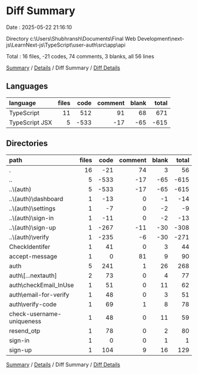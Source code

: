 # Diff Summary

Date : 2025-05-22 21:16:10

Directory c:\\Users\\Shubhransh\\Documents\\Final Web Development\\next-js\\LearnNext-js\\TypeScript\\user-auth\\src\\app\\api

Total : 16 files,  -21 codes, 74 comments, 3 blanks, all 56 lines

[Summary](results.md) / [Details](details.md) / Diff Summary / [Diff Details](diff-details.md)

## Languages
| language | files | code | comment | blank | total |
| :--- | ---: | ---: | ---: | ---: | ---: |
| TypeScript | 11 | 512 | 91 | 68 | 671 |
| TypeScript JSX | 5 | -533 | -17 | -65 | -615 |

## Directories
| path | files | code | comment | blank | total |
| :--- | ---: | ---: | ---: | ---: | ---: |
| . | 16 | -21 | 74 | 3 | 56 |
| .. | 5 | -533 | -17 | -65 | -615 |
| ..\\(auth) | 5 | -533 | -17 | -65 | -615 |
| ..\\(auth)\\dashboard | 1 | -13 | 0 | -1 | -14 |
| ..\\(auth)\\settings | 1 | -7 | 0 | -2 | -9 |
| ..\\(auth)\\sign-in | 1 | -11 | 0 | -2 | -13 |
| ..\\(auth)\\sign-up | 1 | -267 | -11 | -30 | -308 |
| ..\\(auth)\\verify | 1 | -235 | -6 | -30 | -271 |
| CheckIdentifer | 1 | 41 | 0 | 3 | 44 |
| accept-message | 1 | 0 | 81 | 9 | 90 |
| auth | 5 | 241 | 1 | 26 | 268 |
| auth\\[...nextauth] | 2 | 73 | 0 | 4 | 77 |
| auth\\checkEmail_InUse | 1 | 51 | 0 | 11 | 62 |
| auth\\email-for-verify | 1 | 48 | 0 | 3 | 51 |
| auth\\verify-code | 1 | 69 | 1 | 8 | 78 |
| check-username-uniqueness | 1 | 48 | 0 | 11 | 59 |
| resend_otp | 1 | 78 | 0 | 2 | 80 |
| sign-in | 1 | 0 | 0 | 1 | 1 |
| sign-up | 1 | 104 | 9 | 16 | 129 |

[Summary](results.md) / [Details](details.md) / Diff Summary / [Diff Details](diff-details.md)